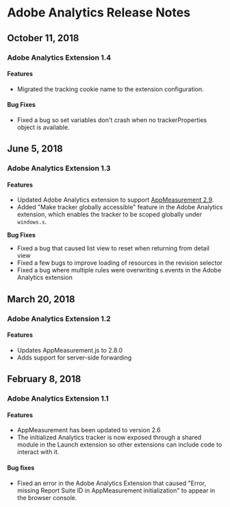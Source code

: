 # Adobe Analytics Release Notes

## October 11, 2018 <a id="october-11-2018"></a>

### Adobe Analytics Extension 1.4 <a id="adobe-analytics-extension-1-4"></a>

#### Features <a id="features"></a>

* Migrated the tracking cookie name to the extension configuration.

#### Bug Fixes <a id="bug-fixes"></a>

* Fixed a bug so set variables don't crash when no trackerProperties object is available.

## June 5, 2018 <a id="june-5-2018"></a>

### Adobe Analytics Extension 1.3 <a id="adobe-analytics-extension-1-3"></a>

#### Features <a id="features-1"></a>

* Updated Adobe Analytics extension to support [AppMeasurement 2.9](https://marketing.adobe.com/resources/help/en_US/sc/appmeasurement/release/c_release_notes_mjs.html).
* Added "Make tracker globally accessible" feature in the Adobe Analytics extension, which enables the tracker to be scoped globally under `windows.s`.

**Bug Fixes**

* Fixed a bug that caused list view to reset when returning from detail view
* Fixed a few bugs to improve loading of resources in the revision selector
* Fixed a bug where multiple rules were overwriting s.events in the Adobe Analytics extension

## March 20, 2018 <a id="march-20-2018"></a>

### Adobe Analytics Extension 1.2 <a id="adobe-analytics-extension-1-2"></a>

#### Features <a id="features-2"></a>

* Updates AppMeasurement.js to 2.8.0
* Adds support for server-side forwarding

## February 8, 2018 <a id="february-8-2018"></a>

### Adobe Analytics Extension 1.1 <a id="adobe-analytics-extension-1-1"></a>

#### Features <a id="features-3"></a>

* AppMeasurement has been updated to version 2.6
* The initialized Analytics tracker is now exposed through a shared module in the Launch extension so other extensions can include code to interact with it.

#### Bug fixes <a id="bug-fixes-1"></a>

* Fixed an error in the Adobe Analytics Extension that caused "Error, missing Report Suite ID in AppMeasurement initialization" to appear in the browser console.

